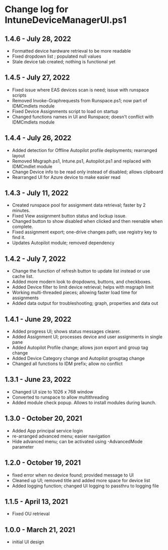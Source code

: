 # Change log for IntuneDeviceManagerUI.ps1

## 1.4.6 - July 28, 2022

- Formatted device hardware retrieval to be more readable
- Fixed dropdown list ; populated null values
- Stale device tab created; nothing is functional yet

## 1.4.5 - July 27, 2022

- Fixed issue where EAS devices scan is need; issue with runspace scripts
- Removed Invoke-Graphrequests from Runspace.ps1; now part of IDMCmdlets module
- Fixed Device Assignments script to load on startup
- Changed functions names in UI and Runspace; doesn't conflict with IDMCmdlets module

## 1.4.4 - July 26, 2022

- Added detection for Offline Autopilot profile deployments; rearranged layout
- Removed Msgraph.ps1, Intune.ps1, Autopilot.ps1 and replaced with IDMCmdlet module
- Change Device info to be read only instead of disabled; allows clipboard
- Rearranged UI for Azure device to make easier read

## 1.4.3 - July 11, 2022

- Created runspace pool for assignment data retrieval; faster by 2 minutes.
- Fixed View assignment button status and lockup issue.
- Changed button to show disabled when clicked and then reenable when complete.
- Fixed assignment export; one-drive changes path; use registry key to find it.
- Updates Autopilot module; removed dependency

## 1.4.2 - July 7, 2022

- Change the function of refresh button to update list instead or use cache list.
- Added more modern look to dropdowns, buttons, and checkboxes.
- Added Device filter to limit device retrieval; helps with msgraph limit
- Working multi-threaded pieces; allowing faster load time for assignments
- Added data output for troubleshooting; graph, properties and data out

## 1.4.1 - June 29, 2022

- Added progress UI; shows status messages clearer.
- Added Assignment UI; processes device and user assignments in single pane
- Added Autopilot Profile change; allows json export and group tag change
- Added Device Category change and Autopilot grouptag change
- Changed all functions to IDM prefix; allow no conflict

## 1.3.1 - June 23, 2022

- Changed UI size to 1026 x 768 window
- Converted to runspace to allow multithreading
- Added module check popup. Allows to install modules during launch.


## 1.3.0 - October 20, 2021

- Added App principal service login
- re-arranged advanced menu; easier navigation
- Hide advanced menu; can be activated using -AdvancedMode parameter

## 1.2.0 - October 19, 2021

- fixed error when no device found; provided message to UI
- Cleaned up UI; removed title and added more space for device list
- Added logging function; changed UI logging to passthru to logging file


## 1.1.5 - April 13, 2021

- Fixed OU retrieval

## 1.0.0 - March 21, 2021

- initial UI design
